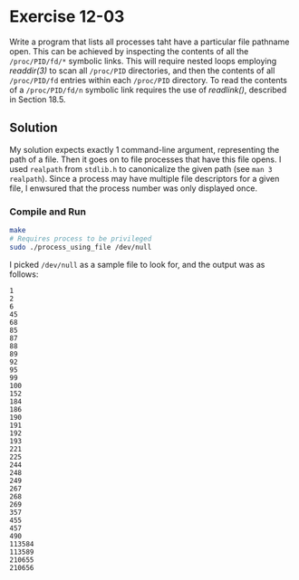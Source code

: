 # Exercise 12-03

Write a program that lists all processes taht have a particular file pathname open.
This can be achieved by inspecting the contents of all the `/proc/PID/fd/*` symbolic
links. This will require nested loops employing *readdir(3)* to scan all `/proc/PID`
directories, and then the contents of all `/proc/PID/fd` entries within each `/proc/PID`
directory. To read the contents of a `/proc/PID/fd/n` symbolic link requires the use of
*readlink()*, described in Section 18.5.

## Solution

My solution expects exactly 1 command-line argument, representing the path of a file.
Then it goes on to file processes that have this file opens. I used `realpath` from
`stdlib.h` to canonicalize the given path (see `man 3 realpath`). Since a process
may have multiple file descriptors for a given file, I enwsured that the process
number was only displayed once.

### Compile and Run

```bash
make
# Requires process to be privileged
sudo ./process_using_file /dev/null
```

I picked `/dev/null` as a sample file to look for, and the output was as follows:

```
1
2
6
45
68
85
87
88
89
92
95
99
100
152
184
186
190
191
192
193
221
225
244
248
249
267
268
269
357
455
457
490
113584
113589
210655
210656
```
